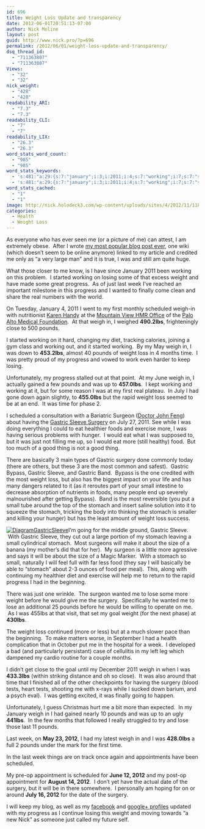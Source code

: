 ```yaml
---
id: 696
title: Weight Loss Update and transparency
date: 2012-06-01T20:51:13-07:00
author: Nick Moline
layout: post
guid: http://www.nick.pro/?p=696
permalink: /2012/06/01/weight-loss-update-and-transparency/
dsq_thread_id:
  - "711363807"
  - "711363807"
Views:
  - "32"
  - "32"
nick_weight:
  - "428"
  - "428"
readability_ARI:
  - "7.3"
  - "7.3"
readability_CLI:
  - "7"
  - "7"
readability_LIX:
  - "26.3"
  - "26.3"
word_stats_word_count:
  - "985"
  - "985"
word_stats_keywords:
  - 's:481:"a:29:{s:7:"january";i:3;i:2011;i:4;s:7:"working";i:7;s:7:"started";i:3;s:6:"losing";i:3;s:6:"weight";i:9;s:8:"progress";i:6;s:4:"just";i:4;s:4:"week";i:4;s:6:"wanted";i:3;s:9:"scheduled";i:4;s:5:"weigh";i:7;s:5:"close";i:3;s:6:"pounds";i:7;s:4:"loss";i:5;s:6:"months";i:3;s:4:"time";i:4;s:4:"0lbs";i:3;s:4:"july";i:3;s:7:"surgeon";i:3;s:7:"gastric";i:7;s:6:"sleeve";i:4;s:7:"surgery";i:6;s:4:"food";i:3;s:6:"bypass";i:3;s:5:"small";i:4;s:7:"stomach";i:7;s:4:"lose";i:3;i:2012;i:4;}";'
  - 's:481:"a:29:{s:7:"january";i:3;i:2011;i:4;s:7:"working";i:7;s:7:"started";i:3;s:6:"losing";i:3;s:6:"weight";i:9;s:8:"progress";i:6;s:4:"just";i:4;s:4:"week";i:4;s:6:"wanted";i:3;s:9:"scheduled";i:4;s:5:"weigh";i:7;s:5:"close";i:3;s:6:"pounds";i:7;s:4:"loss";i:5;s:6:"months";i:3;s:4:"time";i:4;s:4:"0lbs";i:3;s:4:"july";i:3;s:7:"surgeon";i:3;s:7:"gastric";i:7;s:6:"sleeve";i:4;s:7:"surgery";i:6;s:4:"food";i:3;s:6:"bypass";i:3;s:5:"small";i:4;s:7:"stomach";i:7;s:4:"lose";i:3;i:2012;i:4;}";'
word_stats_cached:
  - "1"
  - "1"
image: http://nick.holodeck3.com/wp-content/uploads/sites/4/2012/11/1186278_63432651-672x372.jpg
categories:
  - Health
  - Weight Loss
---
```

As everyone who has ever seen me (or a picture of me) can attest, I am extremely obese.  After I wrote [my most popular blog post ever](https://www.nick.pro/2011/08/27/pottermore-cheats-earning-more-house-points-through-failure-then-success-in-potion-making/ "Pottermore Cheats: Earning more house points through failure then success in potion making"), one wiki (which doesn&#8217;t seem to be online anymore) linked to my article and credited me only as &#8220;a very large man&#8221; and it is true, I was and still am quite huge.

What those closer to me know, is I have since January 2011 been working on this problem.  I started working on losing some of that excess weight and have made some great progress.  As of just last week I&#8217;ve reached an important milestone in this progress and I wanted to finally come clean and share the real numbers with the world.

On Tuesday, January 4, 2011 I went to my first monthly scheduled weigh-in with nutritionist <a title="Karen Handy" href="http://www.pamf.org/providersearch/?sitecfg=41&vs=detail&action=providerdetail&masterid=21347" target="_blank">Karen Handy</a> at the <a href="http://www.ahealthyweight.org/" target="_blank">Mountain View HMR Office</a> of the <a href="http://www.pamf.org/" target="_blank">Palo Alto Medical Foundation</a>.  At that weigh in, I weighed **490.2lbs**, frighteningly close to 500 pounds.

I started working on it hard, changing my diet, tracking calories, joining a gym class and working out, and it started working.  By my May weigh in, I was down to **453.2lbs**, almost 40 pounds of weight loss in 4 months time.  I was pretty proud of my progress and vowed to work even harder to keep losing.

Unfortunately, my progress stalled out at that point.  At my June weigh in, I actually gained a few pounds and was up to **457.0lbs**.  I kept working and working at it, but for some reason I was at my first real plateau.  In July I had gone down again slightly, to **455.0lbs** but the rapid weight loss seemed to be at an end.  It was time for phase 2.

I scheduled a consultation with a Bariatric Surgeon (<a href="http://gastricbypasssanfrancisco.com/john-feng-md-bariatric-surgeon-gastric-bypass-san-francisco.htm" target="_blank">Doctor John Feng</a>) about having the <a href="http://gastricbypasssanfrancisco.com/realize-gastric-band-doctors-bay-area-san-francisco-ca.htm" target="_blank">Gastric Sleeve Surgery</a> on July 27, 2011. See while I was doing everything I could to eat healthier foods and exercise more, I was having serious problems with hunger.  I would eat what I was supposed to, but it was just not filling me up, so I would eat more (still healthy) food.  But too much of a good thing is not a good thing.

There are basically 3 main types of Gastric surgery done commonly today (there are others, but these 3 are the most common and safest).  Gastric Bypass, Gastric Sleeve, and Gastric Band.  Bypass is the one credited with the most weight loss, but also has the biggest impact on your life and has many dangers related to it (as it reroutes part of your small intestine to decrease absorption of nutrients in foods, many people end up severely malnourished after getting Bypass).  Band is the most reversible (you put a small tube around the top of the stomach and insert saline solution into it to squeeze the stomach, tricking the body into thinking the stomach is smaller and killing your hunger) but has the least amount of weight loss success.

<a href="https://www.nick.pro/2012/06/01/weight-loss-update-and-transparency/diagramgastricsleeve/" rel="attachment wp-att-697" class="broken_link"><img class="alignright size-thumbnail wp-image-697" title="DiagramGastricSleeve" alt="DiagramGastricSleeve" src="https://i0.wp.com/www.nick.pro/wp-content/uploads/2012/06/DiagramGastricSleeve-150x139.jpg?resize=150%2C150&#038;ssl=1" data-recalc-dims="1" /></a>I&#8217;m going for the middle ground, Gastric Sleeve.  With Gastric Sleeve, they cut out a large portion of my stomach leaving a small cylindrical stomach.  Most surgeons will make it about the size of a banana (my mother&#8217;s did that for her).  My surgeon is a little more agressive and says it will be about the size of a Magic Marker.  With a stomach so small, naturally I will feel full with far less food (they say I will basically be able to &#8220;stomach&#8221; about 2-3 ounces of food per meal).  This, along with continuing my healthier diet and exercise will help me to return to the rapid progress I had in the beginning.

There was just one wrinkle.  The surgeon wanted me to lose some more weight before he would give me the surgery.  Specifically he wanted me to lose an additional 25 pounds before he would be willing to operate on me.  As I was 455lbs at that visit, that set my goal weight (for the next phase) at **430lbs**.

The weight loss continued (more or less) but at a much slower pace than the beginning.  To make matters worse, in September I had a health complication that in October put me in the hospital for a week.  I developed a bad (and particularly persistant) case of cellulitis in my left leg which dampened my cardio routine for a couple months.

I didn&#8217;t get close to the goal until my December 2011 weigh in when I was **433.3lbs** (within striking distance and oh so close).  It was also around that time that I finished all of the other checkpoints for having the surgery (blood tests, heart tests, shooting me with x-rays while I sucked down barium, and a psych eval).  I was getting excited, it was finally going to happen.

Unfortunately, I guess Christmas hurt me a bit more than expected.  In my January weigh in I had gained nearly 10 pounds and was up to an ugly **441lbs**.  In the few months that followed I really struggled to try and lose those last 11 pounds.

Last week, on **May 23, 2012**, I had my latest weigh in and I was **428.0lbs** a full 2 pounds under the mark for the first time.

In the last week things are on track once again and appointments have been scheduled.

My pre-op appointment is scheduled for **June 12, 2012** and my post-op appointment for **August 14, 2012**.  I don&#8217;t yet have the actual date of the surgery, but it will be in there somewhere.  I personally am hoping for on or around **July 16, 2012** for the date of the surgery.

I will keep my blog, as well as my <a href="https://www.facebook.com/nickmoline" target="_blank">facebook</a> and <a href="https://plus.google.com/100038801356570551641" target="_blank">google+ profiles</a> updated with my progress as I continue losing this weight and moving towards &#8220;a new Nick&#8221; as someone just called my future self.